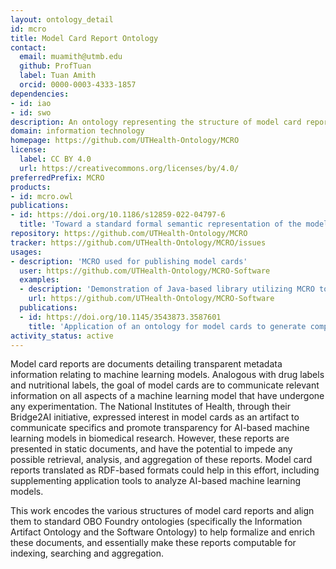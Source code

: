 ```yaml
---
layout: ontology_detail
id: mcro
title: Model Card Report Ontology
contact:
  email: muamith@utmb.edu
  github: ProfTuan
  label: Tuan Amith
  orcid: 0000-0003-4333-1857
dependencies:
- id: iao
- id: swo
description: An ontology representing the structure of model card reports - reports that describe basic characteristics of machine learning models for the public and consumers.
domain: information technology
homepage: https://github.com/UTHealth-Ontology/MCRO
license:
  label: CC BY 4.0
  url: https://creativecommons.org/licenses/by/4.0/
preferredPrefix: MCRO
products:
- id: mcro.owl
publications:
- id: https://doi.org/10.1186/s12859-022-04797-6
  title: 'Toward a standard formal semantic representation of the model card report'
repository: https://github.com/UTHealth-Ontology/MCRO
tracker: https://github.com/UTHealth-Ontology/MCRO/issues
usages:
- description: 'MCRO used for publishing model cards'
  user: https://github.com/UTHealth-Ontology/MCRO-Software
  examples:
  - description: 'Demonstration of Java-based library utilizing MCRO to output RDF-based model card reports'
    url: https://github.com/UTHealth-Ontology/MCRO-Software
  publications: 
  - id: https://doi.org/10.1145/3543873.3587601
    title: 'Application of an ontology for model cards to generate computable artifacts for linking machine learning information from biomedical research'
activity_status: active
---
```


Model card reports are documents detailing transparent metadata information relating to machine learning models. Analogous with drug labels and nutritional labels, the goal of model cards are to communicate relevant information on all aspects of a machine learning model that have undergone any experimentation. The National Institutes of Health, through their Bridge2AI initiative, expressed interest in model cards as an artifact to communicate specifics and promote transparency for AI-based machine learning models in biomedical research. However, these reports are presented in static documents, and have the potential to impede any possible retrieval, analysis, and aggregation of these reports. Model card reports translated as RDF-based formats could help in this effort, including supplementing application tools to analyze AI-based machine learning models.

This work encodes the various structures of model card reports and align them to standard OBO Foundry ontologies (specifically the Information Artifact Ontology and the Software Ontology) to help formalize and enrich these documents, and essentially make these reports computable for indexing, searching and aggregation.


